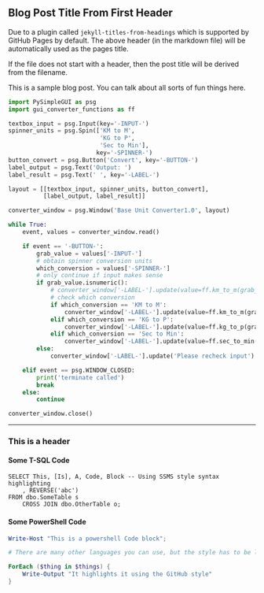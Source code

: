 ## Blog Post Title From First Header

Due to a plugin called `jekyll-titles-from-headings` which is supported by GitHub Pages by default. The above header (in the markdown file) will be automatically used as the pages title.

If the file does not start with a header, then the post title will be derived from the filename.

This is a sample blog post. You can talk about all sorts of fun things here.

```python
import PySimpleGUI as psg
import gui_converter_functions as ff

textbox_input = psg.Input(key='-INPUT-')
spinner_units = psg.Spin(['KM to M',
                          'KG to P',
                          'Sec to Min'],
                         key='-SPINNER-')
button_convert = psg.Button('Convert', key='-BUTTON-')
label_output = psg.Text('Output: ')
label_result = psg.Text(' ', key='-LABEL-')

layout = [[textbox_input, spinner_units, button_convert],
          [label_output, label_result]]

converter_window = psg.Window('Base Unit Converter1.0', layout)

while True:
    event, values = converter_window.read()

    if event == '-BUTTON-':
        grab_value = values['-INPUT-']
        # obtain spinner conversion units
        which_conversion = values['-SPINNER-']
        # only continue if input makes sense
        if grab_value.isnumeric():
            # converter_window['-LABEL-'].update(value=ff.km_to_m(grab_value))
            # check which conversion
            if which_conversion == 'KM to M':
                converter_window['-LABEL-'].update(value=ff.km_to_m(grab_value))
            elif which_conversion == 'KG to P':
                converter_window['-LABEL-'].update(value=ff.kg_to_p(grab_value))
            elif which_conversion == 'Sec to Min':
                converter_window['-LABEL-'].update(value=ff.sec_to_min(grab_value))
        else:
            converter_window['-LABEL-'].update('Please recheck input')

    elif event == psg.WINDOW_CLOSED:
        print('terminate called')
        break
    else:
        continue

converter_window.close()
```

---

### This is a header

#### Some T-SQL Code

```tsql
SELECT This, [Is], A, Code, Block -- Using SSMS style syntax highlighting
    , REVERSE('abc')
FROM dbo.SomeTable s
    CROSS JOIN dbo.OtherTable o;
```

#### Some PowerShell Code

```powershell
Write-Host "This is a powershell Code block";

# There are many other languages you can use, but the style has to be loaded first

ForEach ($thing in $things) {
    Write-Output "It highlights it using the GitHub style"
}
```
